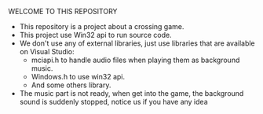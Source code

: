 WELCOME TO THIS REPOSITORY
- This repository is a project about a crossing game.
- This project use Win32 api to run source code.
- We don't use any of external libraries, just use libraries that are available on Visual Studio:
  + mciapi.h to handle audio files when playing them as background music.
  + Windows.h to use win32 api.
  + And some others library.
- The music part is not ready, when get into the game, the background sound is suddenly stopped, notice us if you have any idea
